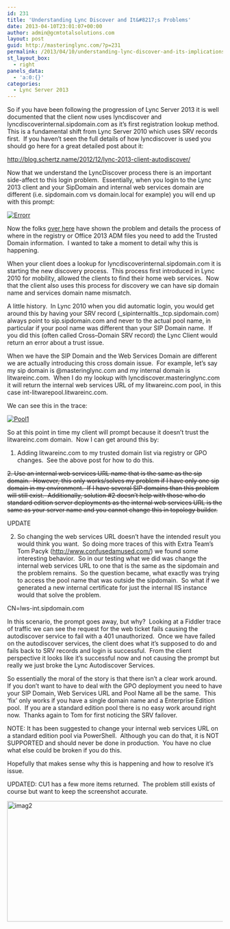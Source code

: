 ```yaml
---
id: 231
title: 'Understanding Lync Discover and It&#8217;s Problems'
date: 2013-04-10T23:01:07+00:00
author: admin@gcmtotalsolutions.com
layout: post
guid: http://masteringlync.com/?p=231
permalink: /2013/04/10/understanding-lync-discover-and-its-implications/
st_layout_box:
  - right
panels_data:
  - 'a:0:{}'
categories:
  - Lync Server 2013
---
```

So if you have been following the progression of Lync Server 2013 it is well documented that the client now uses lyncdiscover and lyncdiscoverinternal.sipdomain.com as it&#8217;s first registration lookup method.  This is a fundamental shift from Lync Server 2010 which uses SRV records first.  If you haven&#8217;t seen the full details of how lyncdiscover is used you should go here for a great detailed post about it:

<http://blog.schertz.name/2012/12/lync-2013-client-autodiscover/>

Now that we understand the LyncDiscover process there is an important side-affect to this login problem.  Essentially, when you login to the Lync 2013 client and your SipDomain and internal web services domain are different (i.e. sipdomain.com vs domain.local for example) you will end up with this prompt:

[<img title="Errorr" src="https://i0.wp.com/masteringlync.com/files/2013/04/Errorr_thumb.jpg?w=800&#038;ssl=1" alt="Errorr" border="0" data-recalc-dims="1" />](https://i2.wp.com/masteringlync.com/files/2013/04/Errorr.png)

Now the folks [over here](http://www.ntsystems.it/post/Lync-2013-(Client)-and-LyncDiscoverInternal.aspx) have shown the problem and details the process of where in the registry or Office 2013 ADM files you need to add the Trusted Domain information.  I wanted to take a moment to detail why this is happening.

When your client does a lookup for lyncdiscoverinternal.sipdomain.com it is starting the new discovery process.  This process first introduced in Lync 2010 for mobility, allowed the clients to find their home web services.  Now that the client also uses this process for discovery we can have sip domain name and services domain name mismatch.

A little history.  In Lync 2010 when you did automatic login, you would get around this by having your SRV record (\_sipinternaltls.\_tcp.sipdomain.com) always point to sip.sipdomain.com and never to the actual pool name, in particular if your pool name was different than your SIP Domain name.  If you did this (often called Cross–Domain SRV record) the Lync Client would return an error about a trust issue.

When we have the SIP Domain and the Web Services Domain are different we are actually introducing this cross domain issue.  For example, let&#8217;s say my sip domain is @masteringlync.com and my internal domain is litwareinc.com.  When I do my lookup with lyncdiscover.masteringlync.com it will return the internal web services URL of my litwareinc.com pool, in this case int-litwarepool.litwareinc.com.

We can see this in the trace:

[<img title="Pool1" src="https://i2.wp.com/masteringlync.com/files/2013/04/pool1_thumb.jpg?w=800&#038;ssl=1" alt="Pool1" border="0" data-recalc-dims="1" />](https://i0.wp.com/masteringlync.com/files/2013/04/pool1.png)

So at this point in time my client will prompt because it doesn&#8217;t trust the litwareinc.com domain.  Now I can get around this by:

1. Adding litwareinc.com to my trusted domain list via registry or GPO changes.  See the above post for how to do this.

<del>2. Use an internal web services URL name that is the same as the sip domain.  However, this only works/solves my problem if I have only one sip domain in my environment.  If I have several SIP domains than this problem will still exist.  Additionally, solution #2 doesn&#8217;t help with those who do standard edition server deployments as the internal web services URL is the same as your server name and you cannot change this in topology builder.</del>

UPDATE

2. So changing the web services URL doesn&#8217;t have the intended result you would think you want.  So doing more traces of this with Extra Team&#8217;s Tom Pacyk (<http://www.confusedamused.com/>) we found some interesting behavior.  So in our testing what we did was change the internal web services URL to one that is the same as the sipdomain and the problem remains.  So the question became, what exactly was trying to access the pool name that was outside the sipdomain.  So what if we generated a new internal certificate for just the internal IIS instance would that solve the problem.

CN=lws-int.sipdomain.com

In this scenario, the prompt goes away, but why?  Looking at a Fiddler trace of traffic we can see the request for the web ticket fails causing the autodiscover service to fail with a 401 unauthorized.  Once we have failed on the autodiscover services, the client does what it&#8217;s supposed to do and fails back to SRV records and login is successful.  From the client perspective it looks like it&#8217;s successful now and not causing the prompt but really we just broke the Lync Autodiscover Services.

So essentially the moral of the story is that there isn&#8217;t a clear work around.  If you don&#8217;t want to have to deal with the GPO deployment you need to have your SIP Domain, Web Services URL and Pool Name all be the same.  This &#8216;fix&#8217; only works if you have a single domain name and a Enterprise Edition pool.  If you are a standard edition pool there is no easy work around right now.  Thanks again to Tom for first noticing the SRV failover.

NOTE: It has been suggested to change your internal web services URL on a standard edition pool via PowerShell.  Although you can do that, it is NOT SUPPORTED and should never be done in production.  You have no clue what else could be broken if you do this.

Hopefully that makes sense why this is happening and how to resolve it&#8217;s issue.

UPDATED: CU1 has a few more items returned.  The problem still exists of course but want to keep the screenshot accurate.

<a href="http://masteringlync.com/2013/04/10/understanding-lync-discover-and-its-implications/imag2/" rel="attachment wp-att-236"><img class="alignnone wp-image-236 size-full" src="https://i1.wp.com/masteringlync.gcmtotalsolutions.com/wp-content/uploads/sites/2/2013/04/imag2.png?resize=649%2C281&#038;ssl=1" alt="imag2" width="649" height="281" srcset="https://i0.wp.com/masteringlync.com/wp-content/uploads/sites/2/2013/04/imag2.png?w=649&ssl=1 649w, https://i0.wp.com/masteringlync.com/wp-content/uploads/sites/2/2013/04/imag2.png?resize=300%2C130&ssl=1 300w" sizes="(max-width: 649px) 100vw, 649px" data-recalc-dims="1" /></a>

&nbsp;

&nbsp;